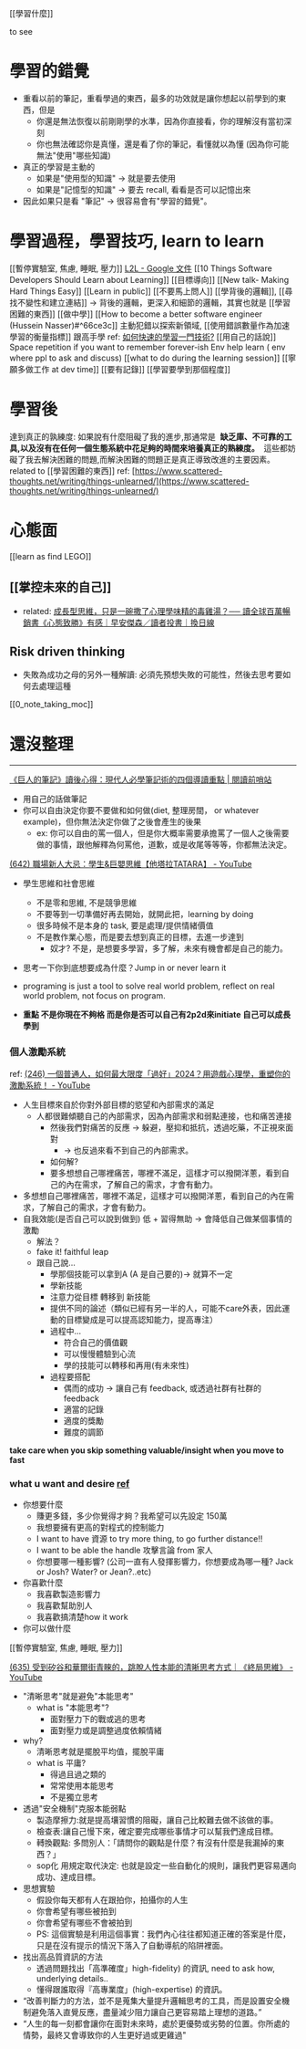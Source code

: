 [[學習什麼]]


to see



# 學習的錯覺
- 重看以前的筆記，重看學過的東西，最多的功效就是讓你想起以前學到的東西，但是
	- 你還是無法恢復以前剛剛學的水準，因為你直接看，你的理解沒有當初深刻
	- 你也無法確認你是真懂，還是看了你的筆記，看懂就以為懂 (因為你可能無法"使用"哪些知識)
- 真正的學習是主動的
	- 如果是"使用型的知識" -> 就是要去使用
	- 如果是"記憶型的知識" -> 要去 recall, 看看是否可以記憶出來
- 因此如果只是看 "筆記" -> 很容易會有"學習的錯覺"。




# 學習過程，學習技巧, learn to learn
[[暫停實驗室, 焦慮, 睡眠, 壓力]]
[L2L - Google 文件](https://docs.google.com/document/d/1MzarTEwUlO2dD3P_i8yS1OgU_XGaZVdmgiR1EDsR_E4/edit)
[[10 Things Software Developers Should Learn about Learning]]
[[目標導向]]
[[New talk- Making Hard Things Easy]]
[[Learn in public]]
[[不要馬上問人]]
[[學背後的邏輯]], [[尋找不變性和建立連結]] -> 背後的邏輯，更深入和細節的邏輯，其實也就是 [[學習困難的東西]]
[[做中學]]
[[How to become a better software engineer (Hussein Nasser)#^66ce3c]]
主動犯錯以探索新領域, [[使用錯誤數量作為加速學習的衡量指標]]
跟高手學 ref: [如何快速的學習一門技術?](https://mp.weixin.qq.com/s?__biz=MzAxOTc0NzExNg==&mid=2665513223&idx=1&sn=cb9390518c37986394763f7c6ee92d5e#rd)
[[用自己的話說]]
Space repetition if you want to remember forever-ish
Env help learn ( env where ppl to ask and discuss)
[[what to do during the learning session]]
[[寧願多做工作 at dev time]]
[[要有記錄]]
[[學習要學到那個程度]]




# 學習後

達到真正的孰練度: 如果說有什麼阻礙了我的進步,那通常是  **缺乏庫、不可靠的工具,以及沒有在任何一個生態系統中花足夠的時間來培養真正的熟練度。**  這些都妨礙了我去解決困難的問題,而解決困難的問題正是真正導致改進的主要因素。
related to [[學習困難的東西]]
ref: [https://www.scattered-thoughts.net/writing/things-unlearned/](https://www.scattered-thoughts.net/writing/things-unlearned/)



# 心態面


[[learn as find LEGO]]



## [[掌控未來的自己]]
- related: [成長型思維，只是一碗撒了心理學味精的毒雞湯？── 讀全球百萬暢銷書《心態致勝》有感｜早安傑森／讀者投書｜換日線](https://crossing.cw.com.tw/article/16995)

## Risk driven thinking
- 失敗為成功之母的另外一種解讀: 必須先預想失敗的可能性，然後去思考要如何去處理這種




[[0_note_taking_moc]]

# 還沒整理
---

[《巨人的筆記》讀後心得：現代人必學筆記術的四個導讀重點 | 閱讀前哨站](https://readingoutpost.com/note-of-giants/)
- 用自己的話做筆記
- 你可以自由決定你要不要做和如何做(diet, 整理房間， or whatever example)，但你無法決定你做了之後會產生的後果
	- ex: 你可以自由的罵一個人，但是你大概率需要承擔罵了一個人之後需要做的事情，跟他解釋為何罵他，道歉，或是收尾等等等，你都無法決定。




[(642) 職場新人大忌：學生&巨嬰思維【他塔拉TATARA】 - YouTube](https://www.youtube.com/watch?v=ugJsmxCxS5s)
- 學生思維和社會思維
	- 不是零和思維, 不是競爭思維
	- 不要等到一切準備好再去開始，就開此把，learning by doing
	- 很多時候不是本身的 task, 要是處理/提供情緒價值
	- 不是教作業心態，而是要去想到真正的目標，去進一步達到
		- 奴才?  不是，是想要多學習，多了解，未來有機會都是自己的能力。
	




- 思考一下你到底想要成為什麼？Jump in or never learn it



- programing is just a tool to solve real world problem, reflect on real world problem, not focus on program.



- **重點 不是你現在不夠格 而是你是否可以自己有2p2d來initiate 自己可以成長學到**







### 個人激勵系統
ref: [(246) 一個普通人，如何最大限度「過好」2024？用遊戲心理學，重塑你的激勵系統！ - YouTube](https://www.youtube.com/watch?v=PB3z1ayDilY)
- 人生目標來自於你對外部目標的慾望和內部需求的滿足
    - 人都很難傾聽自己的內部需求，因為內部需求和弱點連接，也和痛苦連接
        - 然後我們對痛苦的反應 → 躲避，壓抑和抵抗，透過吃藥，不正視來面對
            - → 也反過來看不到自己的內部需求。
        - 如何解?
        - 要多想想自己哪裡痛苦，哪裡不滿足，這樣才可以撥開洋蔥，看到自己的內在需求，了解自己的需求，才會有動力。
- 多想想自己哪裡痛苦，哪裡不滿足，這樣才可以撥開洋蔥，看到自己的內在需求，了解自己的需求，才會有動力。
- 自我效能(是否自己可以說到做到) 低 + 習得無助 → 會降低自己做某個事情的激勵
    - 解法？
    - fake it! faithful leap
    - 跟自己說…
        - 學那個技能可以拿到A (A 是自己要的)→ 就算不一定
        - 學新技能
        - 注意力從目標 轉移到 新技能
        - 提供不同的論述（類似已經有另一半的人，可能不care外表，因此運動的目標變成是可以提高認知能力，提高專注）
        - 過程中…
            - 符合自己的價值觀
            - 可以慢慢體驗到心流
            - 學的技能可以轉移和再用(有未來性)
        - 過程要搭配
            - 偶而的成功 → 讓自己有 feedback, 或透過社群有社群的 feedback
            - 適當的記錄
            - 適度的獎勵
            - 難度的調節






**take care when you skip something valuable/insight when you move to fast**


### what u want and desire [ref](https://www.notion.so/personal-have-fun-80make-think-ccc7c37539cb44c2994462a65fe54829?pvs=21)
- 你想要什麼
    - 賺更多錢，多少你覺得才夠？我希望可以先設定 150萬
    - 我想要擁有更高的對程式的控制能力
    - I want to have 資源 to try more thing, to go further distance!!
    - I want to be able the handle 攻擊言論 from 家人
    - 你想要哪一種影響? (公司一直有人發揮影響力，你想要成為哪一種? Jack or Josh? Water? or Jean?..etc)
- 你喜歡什麼
    - 我喜歡製造影響力
    - 我喜歡幫助別人
    - 我喜歡搞清楚how it work
- 你可以做什麼



[[暫停實驗室, 焦慮, 睡眠, 壓力]]




[(635) 受到矽谷和華爾街青睞的，跳脫人性本能的清晰思考方式｜《終局思維》 - YouTube](https://www.youtube.com/watch?v=0hGS5eyX0t0&list=WL&index=5&t=443s)
- "清晰思考"就是避免"本能思考"
	- what is "本能思考"?
		- 面對壓力下的戰或逃的思考
		- 面對壓力或是調整過度依賴情緒
- why?
	- 清晰恩考就是擺脫平均值，擺脫平庸
	- what is 平庸? 
		- 得過且過之類的
		- 常常使用本能思考
		- 不是獨立思考
- 透過"安全機制"克服本能弱點
	- 製造摩擦力:就是提高壤習慣的阻礙，讓自己比較難去做不該做的事。
	- 檢查表:讓自己慢下來，確定要完成哪些事情才可以幫我們達成目標。
	- 𨍭換觀點: 多問別人：「請問你的觀點是什麼？有沒有什麼是我漏掉的東西？」
	- sop化 用規定取代決定: 也就是設定一些自動化的規則，讓我們更容易邁向成功、達成目標。
- 思想實驗
	- 假設你每天都有人在跟拍你，拍攝你的人生
	- 你會希望有哪些被拍到
	- 你會希望有哪些不會被拍到
	- PS: 這個實驗是利用這個事實：我們內心往往都知道正確的答案是什麼，只是在沒有提示的情況下落入了自動導航的陷阱裡面。
- 找出高品質資訊的方法
	- 透過問題找出「高準確度」high-fidelity) 的資訊, need to ask how, underlying details..
	- 懂得跟誰取得『高專業度」(high-expertise) 的資訊。
- “改善判斷力的方法，並不是蒐集大量提升邏輯思考的工具，而是設置安全機制避免落入直覺反應，盡量減少阻力讓自己更容易踏上理想的道路。”
- “人生的每一刻都會讓你在面對未來時，處於更優勢或劣勢的位置。你所處的情勢，最終又會導致你的人生更好過或更雞過"
